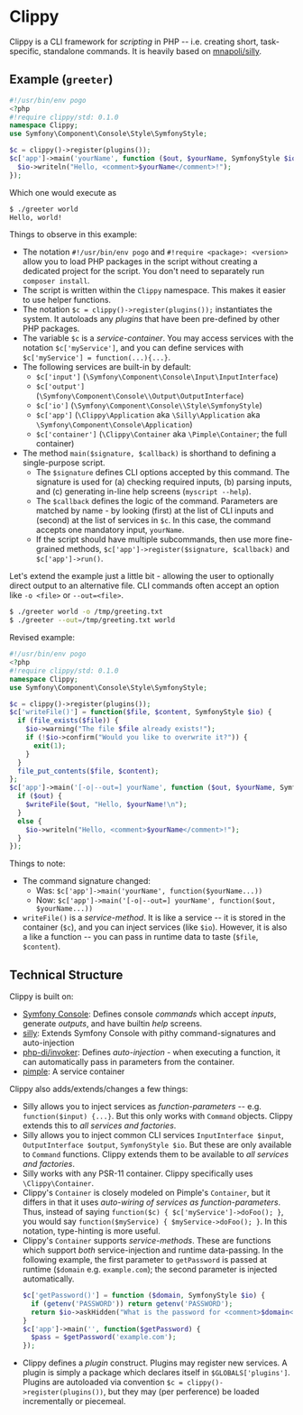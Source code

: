 # Clippy

Clippy is a CLI framework for *scripting*  in PHP -- i.e. creating short, task-specific, standalone commands. It is heavily based on [mnapoli/silly](https://github.com/mnapoli/silly/).

## Example (`greeter`)

```php
#!/usr/bin/env pogo
<?php
#!require clippy/std: 0.1.0
namespace Clippy;
use Symfony\Component\Console\Style\SymfonyStyle;

$c = clippy()->register(plugins());
$c['app']->main('yourName', function ($out, $yourName, SymfonyStyle $io) {
  $io->writeln("Hello, <comment>$yourName</comment>!");
});
```

Which one would execute as

```bash
$ ./greeter world
Hello, world!
```

Things to observe in this example:

* The notation `#!/usr/bin/env pogo` and `#!require <package>: <version>` allow you to load PHP packages in the script without creating a dedicated project for the script. You don't need to separately run `composer install`.
* The script is written within the `Clippy` namespace. This makes it easier to use helper functions.
* The notation `$c = clippy()->register(plugins());` instantiates the system. It autoloads any *plugins* that have been pre-defined by other PHP packages.
* The variable `$c` is a *service-container*. You may access services with the notation `$c['myService']`, and you can define services with `$c['myService'] = function(...){...}`.
* The following services are built-in by default:
    * `$c['input']` (`\Symfony\Component\Console\Input\InputInterface`)
    * `$c['output']` (`\Symfony\Component\Console\\Output\OutputInterface`)
    * `$c['io']` (`\Symfony\Component\Console\\Style\SymfonyStyle`)
    * `$c['app']` (`\Clippy\Application` aka `\Silly\Application` aka `\Symfony\Component\Console\Application`)
    * `$c['container']` (`\Clippy\Container` aka `\Pimple\Container`; the full container)
* The method `main($signature, $callback)`  is shorthand to defining a single-purpose script. 
    * The `$signature` defines CLI options accepted by this command. The signature is used for (a) checking required inputs, (b) parsing inputs, and (c) generating in-line help screens (`myscript --help`).
    * The `$callback` defines the logic of the command. Parameters are matched by name - by looking (first) at the list of CLI inputs and (second) at the list of services in `$c`. In this case, the command accepts one mandatory input, `yourName`.
    * If the script should have multiple subcommands, then use more fine-grained methods, `$c['app']->register($signature, $callback)` and `$c['app']->run()`.

Let's extend the example just a little bit - allowing the user to optionally direct output to an alternative file. CLI commands often accept an option like `-o <file>` or `--out=<file>`.

```bash
$ ./greeter world -o /tmp/greeting.txt
$ ./greeter --out=/tmp/greeting.txt world
```

Revised example:

```php
#!/usr/bin/env pogo
<?php
#!require clippy/std: 0.1.0
namespace Clippy;
use Symfony\Component\Console\Style\SymfonyStyle;

$c = clippy()->register(plugins());
$c['writeFile()'] = function($file, $content, SymfonyStyle $io) {
  if (file_exists($file)) {
    $io->warning("The file $file already exists!");
    if (!$io->confirm("Would you like to overwrite it?")) {
      exit(1);
    }
  }
  file_put_contents($file, $content);
};
$c['app']->main('[-o|--out=] yourName', function ($out, $yourName, SymfonyStyle $io, $writeFile) {
  if ($out) {
    $writeFile($out, "Hello, $yourName!\n");
  }
  else {
    $io->writeln("Hello, <comment>$yourName</comment>!");
  }
});
```

Things to note:

* The command signature changed:
    * Was: `$c['app']->main('yourName', function($yourName...))`
    * Now: `$c['app']->main('[-o|--out=] yourName', function($out, $yourName...))`
* `writeFile()` is a *service-method*. It is like a service -- it is stored in the container (`$c`), and you can inject services (like `$io`). However, it is also a like a function -- you can pass in runtime data to taste (`$file`, `$content`).

## Technical Structure

Clippy is built on:

* [Symfony Console](https://symfony.com/doc/current/components/console.html): Defines console *commands* which accept *inputs*, generate *outputs*, and have builtin *help* screens.
* [silly](https://github.com/mnapoli/silly/): Extends Symfony Console with pithy command-signatures and auto-injection
* [php-di/invoker](https://github.com/PHP-DI/Invoker): Defines *auto-injection* - when executing a function, it can automatically pass in parameters from the container.
* [pimple](https://pimple.symfony.com/): A service container

Clippy also adds/extends/changes a few things:

* Silly allows you to inject services as *function-parameters* -- e.g. `function($input) {...}`. But this only works with `Command` objects. Clippy extends this to *all services and factories*.
* Silly allows you to inject common CLI services `InputInterface $input`, `OutputInterface $output`, `SymfonyStyle $io`. But these are only available to `Command` functions. Clippy extends them to be available to *all services and factories*.
* Silly works with any PSR-11 container. Clippy specifically uses `\Clippy\Container`.
* Clippy's `Container` is closely modeled on Pimple's `Container`, but it differs in that it uses *auto-wiring of services as function-parameters*. Thus, instead of saying `function($c) { $c['myService']->doFoo(); }`, you would say `function($myService) { $myService->doFoo(); }`. In this notation, type-hinting is more useful.
* Clippy's `Container` supports *service-methods*. These are functions which support *both* service-injection and runtime data-passing. In the following example, the first parameter to `getPassword` is passed at runtime (`$domain` e.g. `example.com`); the second parameter is injected automatically.
   ```php
   $c['getPassword()'] = function ($domain, SymfonyStyle $io) {
     if (getenv('PASSWORD')) return getenv('PASSWORD');
     return $io->askHidden("What is the password for <comment>$domain</comment>?");
   }
   $c['app']->main('', function($getPassword) {
     $pass = $getPassword('example.com');
   });
   ```
* Clippy defines a *plugin* construct. Plugins may register new services. A plugin is simply a package which declares itself in `$GLOBALS['plugins']`. Plugins are autoloaded via convention `$c = clippy()->register(plugins())`, but they may (per perference) be loaded incrementally or piecemeal.

